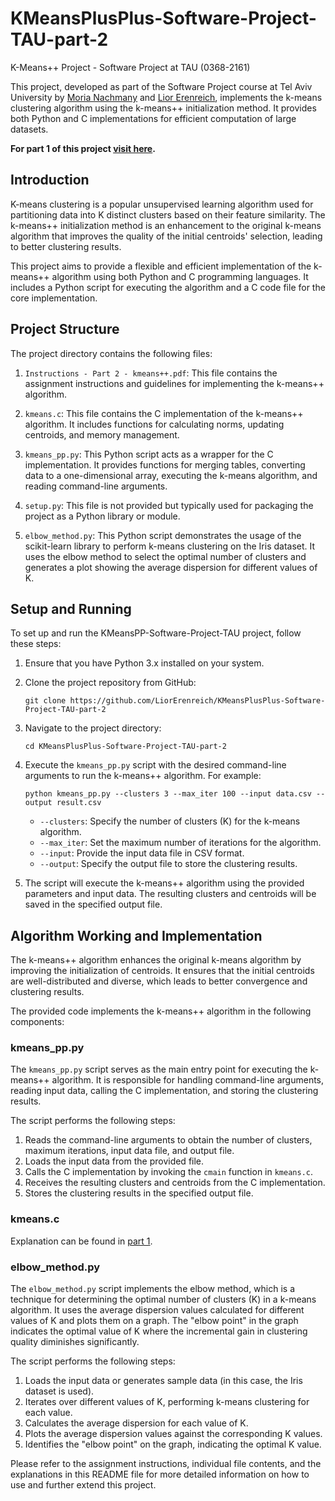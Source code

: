 # KMeansPlusPlus-Software-Project-TAU-part-2
K-Means++ Project - Software Project at TAU (0368-2161)

This project, developed as part of the Software Project course at Tel Aviv University by [Moria Nachmany](https://github.com/MoriaNachmany) and [Lior Erenreich](https://github.com/LiorErenreich), implements the k-means clustering algorithm using the k-means++ initialization method. It provides both Python and C implementations for efficient computation of large datasets.

**For part 1 of this project [visit here](https://github.com/LiorErenreich/KMeans-Software-Project-TAU-part-1).**

## Introduction
K-means clustering is a popular unsupervised learning algorithm used for partitioning data into K distinct clusters based on their feature similarity. The k-means++ initialization method is an enhancement to the original k-means algorithm that improves the quality of the initial centroids' selection, leading to better clustering results.

This project aims to provide a flexible and efficient implementation of the k-means++ algorithm using both Python and C programming languages. It includes a Python script for executing the algorithm and a C code file for the core implementation.

## Project Structure
The project directory contains the following files:

1. `Instructions - Part 2 - kmeans++.pdf`: This file contains the assignment instructions and guidelines for implementing the k-means++ algorithm.

2. `kmeans.c`: This file contains the C implementation of the k-means++ algorithm. It includes functions for calculating norms, updating centroids, and memory management.

3. `kmeans_pp.py`: This Python script acts as a wrapper for the C implementation. It provides functions for merging tables, converting data to a one-dimensional array, executing the k-means algorithm, and reading command-line arguments.

4. `setup.py`: This file is not provided but typically used for packaging the project as a Python library or module.

5. `elbow_method.py`: This Python script demonstrates the usage of the scikit-learn library to perform k-means clustering on the Iris dataset. It uses the elbow method to select the optimal number of clusters and generates a plot showing the average dispersion for different values of K.

## Setup and Running
To set up and run the KMeansPP-Software-Project-TAU project, follow these steps:

1. Ensure that you have Python 3.x installed on your system.

2. Clone the project repository from GitHub:

   ```
   git clone https://github.com/LiorErenreich/KMeansPlusPlus-Software-Project-TAU-part-2
   ```

3. Navigate to the project directory:

   ```
   cd KMeansPlusPlus-Software-Project-TAU-part-2
   ```

4. Execute the `kmeans_pp.py` script with the desired command-line arguments to run the k-means++ algorithm. For example:

   ```
   python kmeans_pp.py --clusters 3 --max_iter 100 --input data.csv --output result.csv
   ```

   - `--clusters`: Specify the number of clusters (K) for the k-means algorithm.
   - `--max_iter`: Set the maximum number of iterations for the algorithm.
   - `--input`: Provide the input data file in CSV format.
   - `--output`: Specify the output file to store the clustering results.

5. The script will execute the k-means++ algorithm using the provided parameters and input data. The resulting clusters and centroids will be saved in the specified output file.

## Algorithm Working and Implementation
The k-means++ algorithm enhances the original k-means algorithm by improving the initialization of centroids. It ensures that the initial centroids are well-distributed and diverse, which leads to better convergence and clustering results.

The provided code implements the k-means++ algorithm in the following components:

### kmeans_pp.py
The `kmeans_pp.py` script serves as the main entry point for executing the k-means++ algorithm. It is responsible for handling command-line arguments, reading input data, calling the C implementation, and storing the clustering results.

The script performs the following steps:

1. Reads the command-line arguments to obtain the number of clusters, maximum iterations, input data file, and output file.
2. Loads the input data from the provided file.
3. Calls the C implementation by invoking the `cmain` function in `kmeans.c`.
4. Receives the resulting clusters and centroids from the C implementation.
5. Stores the clustering results in the specified output file.

### kmeans.c
Explanation can be found in [part 1](https://github.com/LiorErenreich/KMeans-Software-Project-TAU-part-1).

### elbow_method.py
The `elbow_method.py` script implements the elbow method, which is a technique for determining the optimal number of clusters (K) in a k-means algorithm. It uses the average dispersion values calculated for different values of K and plots them on a graph. The "elbow point" in the graph indicates the optimal value of K where the incremental gain in clustering quality diminishes significantly.

The script performs the following steps:

1. Loads the input data or generates sample data (in this case, the Iris dataset is used).
2. Iterates over different values of K, performing k-means clustering for each value.
3. Calculates the average dispersion for each value of K.
4. Plots the average dispersion values against the corresponding K values.
5. Identifies the "elbow point" on the graph, indicating the optimal K value.

Please refer to the assignment instructions, individual file contents, and the explanations in this README file for more detailed information on how to use and further extend this project.
